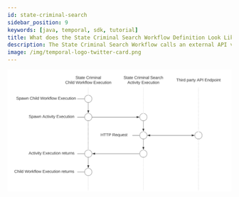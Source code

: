 ```yaml
---
id: state-criminal-search
sidebar_position: 9
keywords: [java, temporal, sdk, tutorial]
title: What does the State Criminal Search Workflow Definition Look Like?
description: The State Criminal Search Workflow calls an external API via an Activity Execution and returns the results.
image: /img/temporal-logo-twitter-card.png
---
```


<!--SNIPSTART background-checks-state-criminal-workflow-definition-->
<!--SNIPEND-->

![Swim lane diagram of the State Criminal Search Child Workflow Execution](images/state-criminal-search-flow.svg)
